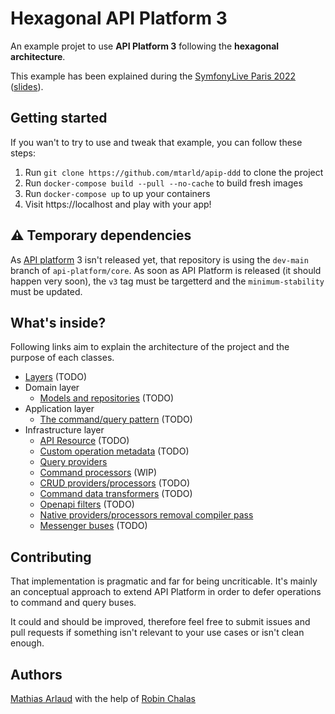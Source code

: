 # Hexagonal API Platform 3

An example projet to use **API Platform 3** following the **hexagonal architecture**.

This example has been explained during the [SymfonyLive Paris 2022](https://live.symfony.com/2022-paris/schedule#session-625)
([slides](https://slides.com/mathiasarlaud/sflive-apip-ddd)).

## Getting started
If you wan't to try to use and tweak that example, you can follow these steps:

1. Run `git clone https://github.com/mtarld/apip-ddd` to clone the project
1. Run `docker-compose build --pull --no-cache` to build fresh images
1. Run `docker-compose up` to up your containers
1. Visit https://localhost and play with your app!

## :warning: Temporary dependencies

As [API platform](https://github.com/api-platform/core) 3 isn't released yet, that repository is using the `dev-main`
branch of `api-platform/core`.
As soon as API Platform is released (it should happen very soon), the `v3` tag must be targetterd and the `minimum-stability` must be updated.

## What's inside?
Following links aim to explain the architecture of the project and the purpose of each classes.

- [Layers](docs/layers.md) (TODO)
- Domain layer
  - [Models and repositories](docs/domain/models_and_repositories.md) (TODO)
- Application layer
  - [The command/query pattern](docs/application/command_query_pattern.md) (TODO)
- Infrastructure layer
  - [API Resource](docs/infrastructure/api_resource.md) (TODO)
  - [Custom operation metadata](docs/infrastructure/custom_operation_metadata.md) (TODO)
  - [Query providers](docs/infrastructure/query_providers.md)
  - [Command processors](docs/infrastructure/command_processors.md) (WIP)
  - [CRUD providers/processors](docs/infrastructure/crud_providers_processors.md) (TODO)
  - [Command data transformers](docs/infrastructure/command_data_transformers.md) (TODO)
  - [Openapi filters](docs/infrastructure/openapi_filters.md) (TODO)
  - [Native providers/processors removal compiler pass](docs/infrastructure/native_providers_processors_removal_compiler_pass.md)
  - [Messenger buses](docs/infrastructure/messenger_buses.md) (TODO)

## Contributing
That implementation is pragmatic and far for being uncriticable.
It's mainly an conceptual approach to extend API Platform in order to defer operations to command and query buses.

It could and should be improved, therefore feel free to submit issues and pull requests if something isn't relevant to your use cases or isn't clean enough.

## Authors
[Mathias Arlaud](https://github.com/mtarld) with the help of [Robin Chalas](https://github.com/chalasr)
